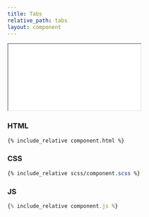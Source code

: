 ```yaml
---
title: Tabs
relative_path: tabs
layout: component
---
```


<iframe class="medium" src="{{ site.baseurl}}/component/{{ page.relative_path }}/example.html"></iframe>

<h3>HTML</h3>

```html
{% include_relative component.html %}
```
<h3>CSS</h3>

```css
{% include_relative scss/component.scss %}
```

<h3>JS</h3>

```javascript
{% include_relative component.js %}
```
